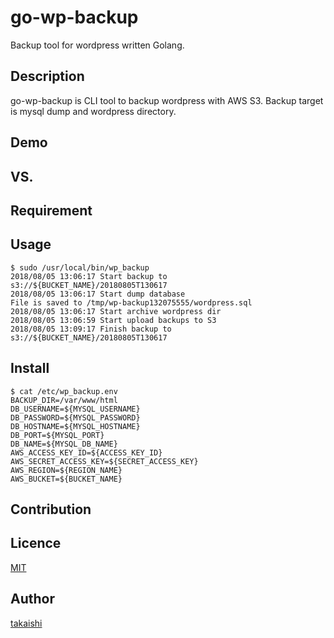 

go-wp-backup
====

Backup tool for wordpress written Golang.

## Description

go-wp-backup is CLI tool to backup wordpress with AWS S3. Backup target is mysql dump and wordpress directory.

## Demo

## VS. 

## Requirement

## Usage

```
$ sudo /usr/local/bin/wp_backup
2018/08/05 13:06:17 Start backup to s3://${BUCKET_NAME}/20180805T130617
2018/08/05 13:06:17 Start dump database
File is saved to /tmp/wp-backup132075555/wordpress.sql
2018/08/05 13:06:17 Start archive wordpress dir
2018/08/05 13:06:59 Start upload backups to S3
2018/08/05 13:09:17 Finish backup to s3://${BUCKET_NAME}/20180805T130617
```

## Install



```
$ cat /etc/wp_backup.env
BACKUP_DIR=/var/www/html
DB_USERNAME=${MYSQL_USERNAME}
DB_PASSWORD=${MYSQL_PASSWORD}
DB_HOSTNAME=${MYSQL_HOSTNAME}
DB_PORT=${MYSQL_PORT}
DB_NAME=${MYSQL_DB_NAME}
AWS_ACCESS_KEY_ID=${ACCESS_KEY_ID}
AWS_SECRET_ACCESS_KEY=${SECRET_ACCESS_KEY}
AWS_REGION=${REGION_NAME}
AWS_BUCKET=${BUCKET_NAME}
```



## Contribution

## Licence

[MIT](https://github.com/tcnksm/tool/blob/master/LICENCE)

## Author

[takaishi](https://github.com/takaishi)